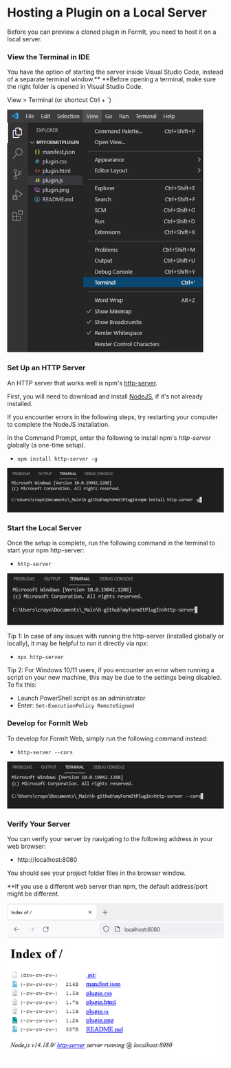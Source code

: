 # Hosting a Plugin on a Local Server

Before you can preview a cloned plugin in FormIt, you need to host it on a local server.

### **View the Terminal in IDE**

You have the option of starting the server inside Visual Studio Code, instead of a separate terminal window.** **Before opening a terminal, make sure the right folder is opened in Visual Studio Code.

View > Terminal (or shortcut Ctrl + \`)

![](<../../../.gitbook/assets/image (4) (1).png>)

### Set Up an HTTP Server

An HTTP server that works well is npm's [http-server](https://www.npmjs.com/package/http-server).

First, you will need to download and install [NodeJS](https://nodejs.org/en/), if it's not already installed.

If you encounter errors in the following steps, try restarting your computer to complete the NodeJS installation.

In the Command Prompt, enter the following to install npm's _http-server_ globally (a one-time setup).

* `npm install http-server -g`

![](<../../../.gitbook/assets/image (14) (1) (1).png>)

### Start the Local Server

Once the setup is complete, run the following command in the terminal to start your npm http-server:

* `http-server`

![](<../../../.gitbook/assets/image (21).png>)

Tip 1: In case of any issues with running the http-server (installed globally or locally), it may be helpful to run it directly via npx:

* `npx http-server`

Tip 2: For Windows 10/11 users, if you encounter an error when running a script on your new machine, this may be due to the settings being disabled. To fix this:

* Launch PowerShell script as an administrator&#x20;
* Enter: `Set-ExecutionPolicy RemoteSigned `

### Develop for FormIt Web

To develop for FormIt Web, simply run the following command instead:

* `http-server --cors`

![](<../../../.gitbook/assets/image (5).png>)

### Verify Your Server

You can verify your server by navigating to the following address in your web browser:&#x20;

* http://localhost:8080

You should see your project folder files in the browser window.

\*\*If you use a different web server than npm, the default address/port might be different.

![](<../../../.gitbook/assets/image (13) (1).png>)

